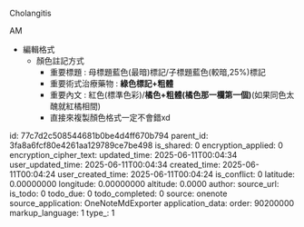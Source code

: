 Cholangitis

AM

- 編輯格式
  - 顏色註記方式
    - 重要標題 : 母標題藍色(最暗)標記/子標題藍色(較暗,25%)標記
    - 重要術式治療藥物 : **綠色標記+粗體**
    - 重要內文 : 紅色(標準色彩)/**橘色+粗體(橘色那一欄第一個)**(如果同色太醜就紅橘相間)
    - 直接來複製顏色格式一定不會錯xd



id: 77c7d2c508544681b0be4d4ff670b794
parent_id: 3fa8a6fcf80e4261aa129789ce7be498
is_shared: 0
encryption_applied: 0
encryption_cipher_text: 
updated_time: 2025-06-11T00:04:34
user_updated_time: 2025-06-11T00:04:34
created_time: 2025-06-11T00:04:24
user_created_time: 2025-06-11T00:04:24
is_conflict: 0
latitude: 0.00000000
longitude: 0.00000000
altitude: 0.0000
author: 
source_url: 
is_todo: 0
todo_due: 0
todo_completed: 0
source: onenote
source_application: OneNoteMdExporter
application_data: 
order: 90200000
markup_language: 1
type_: 1